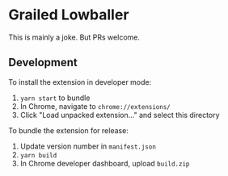 # Grailed Lowballer

This is mainly a joke. But PRs welcome.

## Development

To install the extension in developer mode:

1. `yarn start` to bundle
2. In Chrome, navigate to `chrome://extensions/`
3. Click "Load unpacked extension..." and select this directory

To bundle the extension for release:

1. Update version number in `manifest.json`
2. `yarn build`
3. In Chrome developer dashboard, upload `build.zip`